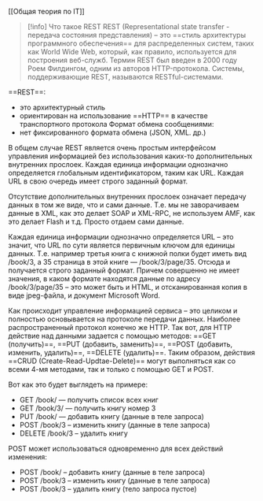 [[Общая теория по IT]]

>[!info] Что такое REST 
>REST (Representational state transfer - передача состояния представления) – это ==стиль архитектуры программного обеспечения== для распределенных систем, таких как World Wide Web, который, как правило, используется для построения веб-служб. Термин REST был введен в 2000 году Роем Филдингом, одним из авторов HTTP-протокола. Системы, поддерживающие REST, называются RESTful-системами.

==REST==:
- это архитектурный стиль
- ориентирован на использование ==HTTP== в качестве транспортного протокола
Формат обмена сообщениями:
- нет фиксированного формата обмена (JSON, XML. др.) 

В общем случае REST является очень простым интерфейсом управления информацией без использования каких-то дополнительных внутренних прослоек. Каждая единица информации однозначно определяется глобальным идентификатором, таким как URL. Каждая URL в свою очередь имеет строго заданный формат.

Отсутствие дополнительных внутренних прослоек означает передачу данных в том же виде, что и сами данные. Т.е. мы не заворачиваем данные в XML, как это делает SOAP и XML-RPC, не используем AMF, как это делает Flash и т.д. Просто отдаем сами данные.

Каждая единица информации однозначно определяется URL – это значит, что URL по сути является первичным ключом для единицы данных. Т.е. например третья книга с книжной полки будет иметь вид /book/3, а 35 страница в этой книге — /book/3/page/35. Отсюда и получается строго заданный формат. Причем совершенно не имеет значения, в каком формате находятся данные по адресу /book/3/page/35 – это может быть и HTML, и отсканированная копия в виде jpeg-файла, и документ Microsoft Word.

Как происходит управление информацией сервиса – это целиком и полностью основывается на протоколе передачи данных. Наиболее распространенный протокол конечно же HTTP. Так вот, для HTTP действие над данными задается с помощью методов: ==GET (получить)==, ==PUT (добавить, заменить)==, ==POST (добавить, изменить, удалить)==, ==DELETE (удалить)==. Таким образом, действия ==CRUD (Create-Read-Updtae-Delete)== могут выполняться как со всеми 4-мя методами, так и только с помощью GET и POST.

Вот как это будет выглядеть на примере:

 - GET /book/ — получить список всех книг  
 - GET /book/3/ — получить книгу номер 3  
 - PUT /book/ — добавить книгу (данные в теле запроса)  
 - POST /book/3 – изменить книгу (данные в теле запроса)  
 - DELETE /book/3 – удалить книгу

POST может использоваться одновременно для всех действий изменения: 

 - POST /book/ – добавить книгу (данные в теле запроса)  
 - POST /book/3 – изменить книгу (данные в теле запроса)  
 - POST /book/3 – удалить книгу (тело запроса пустое)



